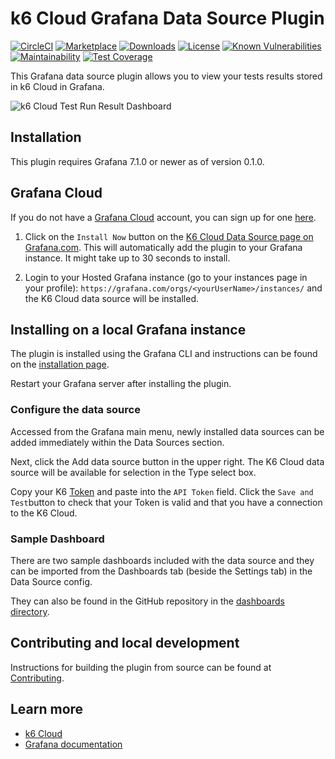 # k6 Cloud Grafana Data Source Plugin

[![CircleCI](https://circleci.com/gh/grafana/k6-cloud-grafana-datasource/tree/master.svg?style=svg)](https://circleci.com/gh/grafana/k6-cloud-grafana-datasource/tree/master)
[![Marketplace](https://img.shields.io/badge/dynamic/json?logo=grafana&color=F47A20&label=marketplace&prefix=v&query=%24.items%5B%3F%28%40.slug%20%3D%3D%20%22grafana-k6cloud-datasource%22%29%5D.version&url=https%3A%2F%2Fgrafana.com%2Fapi%2Fplugins)](https://grafana.com/grafana/plugins/grafana-k6cloud-datasource)
[![Downloads](https://img.shields.io/badge/dynamic/json?logo=grafana&color=F47A20&label=downloads&query=%24.items%5B%3F%28%40.slug%20%3D%3D%20%22grafana-k6cloud-datasource%22%29%5D.downloads&url=https%3A%2F%2Fgrafana.com%2Fapi%2Fplugins)](https://grafana.com/grafana/plugins/grafana-k6cloud-datasource)
[![License](https://img.shields.io/github/license/grafana/k6-cloud-grafana-datasource)](LICENSE)
[![Known Vulnerabilities](https://snyk.io/test/github/grafana/k6-cloud-grafana-datasource/badge.svg)](https://snyk.io/test/github/grafana/k6-cloud-grafana-datasource)
[![Maintainability](https://api.codeclimate.com/v1/badges/280a6029d9b8a329812c/maintainability)](https://codeclimate.com/github/grafana/k6-cloud-grafana-datasource/maintainability)
[![Test Coverage](https://api.codeclimate.com/v1/badges/280a6029d9b8a329812c/test_coverage)](https://codeclimate.com/github/grafana/k6-cloud-grafana-datasource/test_coverage)

This Grafana data source plugin allows you to view your tests results stored in k6 Cloud in Grafana.

![k6 Cloud Test Run Result Dashboard](https://storage.googleapis.com/integration-artifacts/grafana-k6cloud-datasource/img/screenshot_test_run_result1.png)

## Installation

This plugin requires Grafana 7.1.0 or newer as of version 0.1.0.

## Grafana Cloud

If you do not have a [Grafana Cloud](https://grafana.com/cloud) account, you can sign up for one [here](https://grafana.com/cloud/grafana).

1. Click on the `Install Now` button on the [K6 Cloud Data Source page on Grafana.com](https://grafana.com/plugins/k6-cloud-grafana-datasource/?tab=installation). This will automatically add the plugin to your Grafana instance. It might take up to 30 seconds to install.

2. Login to your Hosted Grafana instance (go to your instances page in your profile): `https://grafana.com/orgs/<yourUserName>/instances/` and the K6 Cloud data source will be installed.

## Installing on a local Grafana instance

The plugin is installed using the Grafana CLI and instructions can be found on the [installation page](https://grafana.com/plugins/k6-cloud-grafana-datasource/?tab=installation).

Restart your Grafana server after installing the plugin.

### Configure the data source

Accessed from the Grafana main menu, newly installed data sources can be added immediately within the Data Sources section.

Next, click the Add data source button in the upper right. The K6 Cloud data source will be available for selection in the Type select box.

Copy your K6 [Token](https://k6.io/docs/cloud/integrations/token) and paste into the `API Token` field. Click the `Save and Test`button to check that your Token is valid and that you have a connection to the K6 Cloud.

### Sample Dashboard

There are two sample dashboards included with the data source and they can be imported from the Dashboards tab (beside the Settings tab) in the Data Source config.

They can also be found in the GitHub repository in the [dashboards directory](https://github.com/grafana/k6-cloud-grafana-datasource/tree/master/src/dashboards).

## Contributing and local development

Instructions for building the plugin from source can be found at [Contributing](https://github.com/grafana/k6-cloud-grafana-datasource/blob/master/CONTRIBUTING.md).

## Learn more

- [k6 Cloud](https://k6.io/)
- [Grafana documentation](https://grafana.com/docs/)
